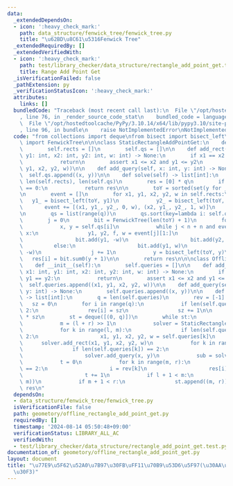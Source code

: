 ```yaml
---
data:
  _extendedDependsOn:
  - icon: ':heavy_check_mark:'
    path: data_structure/fenwick_tree/fenwick_tree.py
    title: "\u62BD\u8C61\u5316Fenwick Tree"
  _extendedRequiredBy: []
  _extendedVerifiedWith:
  - icon: ':heavy_check_mark:'
    path: test/library_checker/data_structure/rectangle_add_point_get.test.py
    title: Range Add Point Get
  _isVerificationFailed: false
  _pathExtension: py
  _verificationStatusIcon: ':heavy_check_mark:'
  attributes:
    links: []
  bundledCode: "Traceback (most recent call last):\n  File \"/opt/hostedtoolcache/PyPy/3.10.14/x64/lib/pypy3.10/site-packages/onlinejudge_verify/documentation/build.py\"\
    , line 76, in _render_source_code_stat\n    bundled_code = language.bundle(\n\
    \  File \"/opt/hostedtoolcache/PyPy/3.10.14/x64/lib/pypy3.10/site-packages/onlinejudge_verify/languages/python.py\"\
    , line 96, in bundle\n    raise NotImplementedError\nNotImplementedError\n"
  code: "from collections import deque\nfrom bisect import bisect_left\n\nfrom data_structure.fenwick_tree.fenwick_tree\
    \ import FenwickTree\n\n\nclass StaticRectangleAddPointGet:\n    def __init__(self):\n\
    \        self.rects = []\n        self.qs = []\n\n    def add_rect(self, x1: int,\
    \ y1: int, x2: int, y2: int, w: int) -> None:\n        if x1 == x2 or y1 == y2:\n\
    \            return\n        assert x1 <= x2 and y1 <= y2\n        self.rects.append((x1,\
    \ y1, x2, y2, w))\n\n    def add_query(self, x: int, y: int) -> None:\n      \
    \  self.qs.append((x, y))\n\n    def solve(self) -> list[int]:\n        n, q =\
    \ len(self.rects), len(self.qs)\n        res = [0] * q\n        if n == 0 or q\
    \ == 0:\n            return res\n\n        toY = sorted(set(y for _, y in self.qs))\n\
    \n        event = []\n        for x1, y1, x2, y2, w in self.rects:\n         \
    \   y1_ = bisect_left(toY, y1)\n            y2_ = bisect_left(toY, y2)\n     \
    \       event += [(x1, y1_, y2_, 0, w), (x2, y1_, y2_, 1, w)]\n        event.sort()\n\
    \n        qs = list(range(q))\n        qs.sort(key=lambda i: self.qs[i][0])\n\n\
    \        j = 0\n        bit = FenwickTree(len(toY) + 1)\n        for i in qs:\n\
    \            x, y = self.qs[i]\n            while j < n + n and event[j][0] <=\
    \ x:\n                y1, y2, f, w = event[j][1:]\n                if f:\n   \
    \                 bit.add(y1, -w)\n                    bit.add(y2, w)\n      \
    \          else:\n                    bit.add(y1, w)\n                    bit.add(y2,\
    \ -w)\n                j += 1\n            y = bisect_left(toY, y)\n         \
    \   res[i] = bit.sum0(y + 1)\n\n        return res\n\n\nclass OfflineRectangleAddPointGet:\n\
    \    def __init__(self):\n        self.queries = []\n\n    def add_rect(self,\
    \ x1: int, y1: int, x2: int, y2: int, w: int) -> None:\n        if x1 == x2 or\
    \ y1 == y2:\n            return\n        assert x1 <= x2 and y1 <= y2\n      \
    \  self.queries.append((x1, y1, x2, y2, w))\n\n    def add_query(self, x: int,\
    \ y: int) -> None:\n        self.queries.append((x, y))\n\n    def solve(self)\
    \ -> list[int]:\n        q = len(self.queries)\n        rev = [-1] * q\n     \
    \   sz = 0\n        for i in range(q):\n            if len(self.queries[i]) ==\
    \ 2:\n                rev[i] = sz\n                sz += 1\n\n        res = [0]\
    \ * sz\n        st = deque([(0, q)])\n        while st:\n            l, r = st.popleft()\n\
    \            m = (l + r) >> 1\n            solver = StaticRectangleAddPointGet()\n\
    \            for k in range(l, m):\n                if len(self.queries[k]) >\
    \ 2:\n                    x1, y1, x2, y2, w = self.queries[k]\n              \
    \      solver.add_rect(x1, y1, x2, y2, w)\n            for k in range(m, r):\n\
    \                if len(self.queries[k]) == 2:\n                    x, y = self.queries[k]\n\
    \                    solver.add_query(x, y)\n            sub = solver.solve()\n\
    \            t = 0\n            for k in range(m, r):\n                if len(self.queries[k])\
    \ == 2:\n                    i = rev[k]\n                    res[i] += sub[t]\n\
    \                    t += 1\n            if l + 1 < m:\n                st.append((l,\
    \ m))\n            if m + 1 < r:\n                st.append((m, r))\n        return\
    \ res\n"
  dependsOn:
  - data_structure/fenwick_tree/fenwick_tree.py
  isVerificationFile: false
  path: geometory/offline_rectangle_add_point_get.py
  requiredBy: []
  timestamp: '2024-08-14 05:50:48+09:00'
  verificationStatus: LIBRARY_ALL_AC
  verifiedWith:
  - test/library_checker/data_structure/rectangle_add_point_get.test.py
documentation_of: geometory/offline_rectangle_add_point_get.py
layout: document
title: "\u77E9\u5F62\u52A0\u7B97\u30FB\uFF11\u70B9\u53D6\u5F97(\u30AA\u30D5\u30E9\u30A4\
  \u30F3)"
---
```

